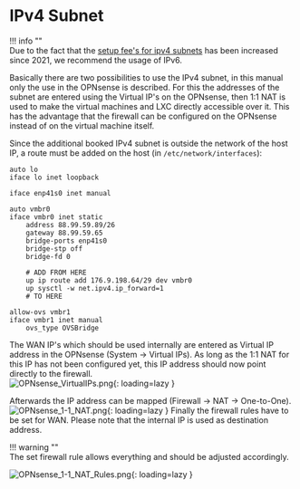 # IPv4 Subnet

!!! info ""  
    Due to the fact that the [setup fee's for ipv4 subnets](https://docs.hetzner.com/de/general/others/ipv4-pricing/#dedicated-server) has been increased since 2021, we recommend the usage of IPv6.


Basically there are two possibilities to use the IPv4 subnet, in this manual only the use in the OPNsense is described.
For this the addresses of the subnet are entered using the Virtual IP's on the OPNsense, then 1:1 NAT is used to make the virtual machines and LXC directly accessible over it.
This has the advantage that the firewall can be configured on the OPNsense instead of on the virtual machine itself.

Since the additional booked IPv4 subnet is outside the network of the host IP, a route must be added on the host (in `/etc/network/interfaces`):

```shell
auto lo
iface lo inet loopback

iface enp41s0 inet manual

auto vmbr0
iface vmbr0 inet static
	address 88.99.59.89/26
	gateway 88.99.59.65
	bridge-ports enp41s0
	bridge-stp off
	bridge-fd 0

	# ADD FROM HERE
    up ip route add 176.9.198.64/29 dev vmbr0
    up sysctl -w net.ipv4.ip_forward=1
	# TO HERE

allow-ovs vmbr1
iface vmbr1 inet manual
	ovs_type OVSBridge
```

The WAN IP's which should be used internally are entered as Virtual IP address in the OPNsense (System -> Virtual IPs). As long as the 1:1 NAT for this IP has not been configured yet, this IP address should now point directly to the firewall.  
![OPNsense_VirtualIPs.png](../img/setup/opnsense/OPNsense_VirtualIPs.png?raw=true){: loading=lazy }

Afterwards the IP address can be mapped (Firewall -> NAT -> One-to-One).  
![OPNsense_1-1_NAT.png](../img/setup/opnsense/OPNsense_1-1_NAT.png?raw=true){: loading=lazy }
Finally the firewall rules have to be set for WAN. Please note that the internal IP is used as destination address.

!!! warning ""  
    The set firewall rule allows everything and should be adjusted accordingly.

![OPNsense_1-1_NAT_Rules.png](../img/setup/opnsense/OPNsense_1-1_NAT_Rules.png?raw=true){: loading=lazy }

